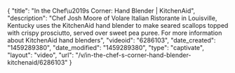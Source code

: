 {
    "title": "In the Chef\u2019s Corner: Hand Blender | KitchenAid",
    "description": "Chef Josh Moore of Volare Italian Ristorante in Louisville, Kentucky uses the KitchenAid hand blender to make seared scallops topped with crispy prosciutto, served over sweet pea puree. For more information about KitchenAid hand blenders",
    "videoid": "6286103",
    "date_created": "1459289380",
    "date_modified": "1459289380",
    "type": "captivate",
    "layout": "video",
    "url": "\/v\/in-the-chef-s-corner-hand-blender-kitchenaid\/6286103"
}